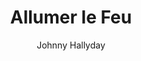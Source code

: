 ---
layout: post
title: Allumer le Feu
author: Johnny Hallyday
language: "Français"
image:
  artist: johnny-hallyday.png
---
